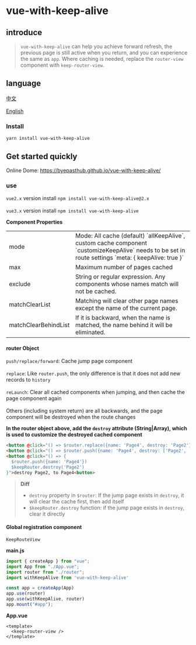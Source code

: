 # vue-with-keep-alive

## introduce
>`vue-with-keep-alive` can help you achieve forward refresh, the previous page is still active when you return, and you can experience the same as `app`. Where caching is needed, replace the `router-view` component with `keep-router-view`.

## language
<a href="./README.md">中文</a></br>  
<a href="./README_en-US.md">English</a></br>

### Install
```
yarn install vue-with-keep-alive
```

## Get started quickly
Online Dome: <a href="https://byepasthub.github.io/vue-with-keep-alive/">https://byepasthub.github.io/vue-with-keep-alive/</a>
### use
`vue2.x` version install `npm install vue-with-keep-alive@2.x`</br>  
`vue3.x` version install `npm install vue-with-keep-alive`

**Component Properties**
<table class="table table-bordered table-striped table-condensed">
  <tr>
    <td>mode</td>
	  <td>Mode: All cache (default) `allKeepAlive`, custom cache component `customizeKeepAlive` needs to be set in route settings `meta: { keepAlive: true }`</td>
  </tr>
  <tr>
    <td>max</td>
	  <td>Maximum number of pages cached</td>
  </tr>
  <tr>
    <td>exclude</td>
	  <td>String or regular expression. Any components whose names match will not be cached.</td>
  </tr>
  <tr>
    <td>matchClearList</td>
	  <td>Matching will clear other page names except the name of the current page.</td>
  </tr>
  <tr>
    <td>matchClearBehindList</td>
	  <td>If it is backward, when the name is matched, the name behind it will be eliminated.</td>
  </tr>
</table>

#### router Object
`push/replace/forward`: Cache jump page component</br>  
`replace`: Like `router.push`, the only difference is that it does not add new records to `history`</br>  
`reLaunch`: Clear all cached components when jumping, and then cache the page component again</br>  
Others (including system return) are all backwards, and the page component will be destroyed when the route changes</br>

**In the router object above, add the `destroy` attribute (String|Array), which is used to customize the destroyed cached component**
```html
<button @click="() => $router.replace({name: 'Page4', destroy: 'Page2'})">destroy Page2, to Page4<button>
<button @click="() => $router.push({name: 'Page4', destroy: ['Page2', 'Page3']})">destroy Page2、Page3, to Page4<button>
<button @click="() => {
  $router.push({name: 'Page4'})
  $keepRouter.destroy('Page2')
}">destroy Page2, to Page4<button>
```

>**Diff**<br/> 
>- `destroy` property in `$router`: If the jump page exists in `destroy`, it will clear the cache first, then add itself
>- `$keepRouter.destroy` function: if the jump page exists in `destroy`, clear it directly

#### Global registration component
`KeepRouteView`

**main.js**
```js
import { createApp } from "vue";
import App from "./App.vue";
import router from "./router";
import withKeepAlive from 'vue-with-keep-alive'

const app = createApp(App)
app.use(router)
app.use(withKeepAlive, router)
app.mount("#app");
```

**App.vue**
```vue
<template>
  <keep-router-view />
</template>
```